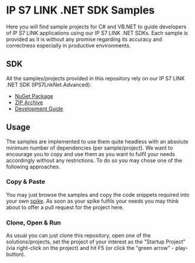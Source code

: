 # IP S7 LINK .NET SDK Samples
Here you will find sample projects for C# and VB.NET to guide developers of IP S7 LINK applications using our IP S7 LINK .NET SDKs. Each sample is provided as it is without any promise regarding its accuracy and correctness especially in productive environments.

## SDK
All the samples/projects provided in this repository rely on our IP S7 LINK .NET SDK (IPS7LnkNet.Advanced):
 * [NuGet Package](https://www.nuget.org/packages/IPS7LnkNet.Advanced/)
 * [ZIP Archive](https://docs.traeger.de/downloads?do=download_latest&name=ips7lnknet.advanced&type=zip)
 * [Development Guide](https://docs.traeger.de/en/software/sdk/s7/net/development.guide)

## Usage
The samples are implemented to use them quite headless with an absolute minimum number of dependencies (per sample/project). We want to encourage you to copy and use them as you want to fulfil your needs accordingly without any restrictions. To do so you may chose one of the following approaches.

### Copy & Paste
You may just browse the samples and copy the code snippets required into your own [spike](https://en.wikipedia.org/wiki/Spike_(software_development)). As soon as your spike fulfils your needs you may think about to offer a pull request for the project here.

### Clone, Open & Run
As usual you can just clone this repository, open one of the solutions/projects, set the project of your interest as the "Startup Project" (via right-click on the project) and hit F5 (or click the "green arrow" - play-button).
